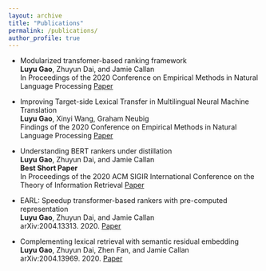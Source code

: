 ```yaml
---
layout: archive
title: "Publications"
permalink: /publications/
author_profile: true
---
```


* Modularized transfomer-based ranking framework \
**Luyu Gao**, Zhuyun Dai, and Jamie Callan \
In Proceedings of the 2020 Conference on Empirical Methods in Natural Language Processing [Paper](https://arxiv.org/abs/2004.13313) 

* Improving Target-side Lexical Transfer in Multilingual Neural Machine Translation\
**Luyu Gao**, Xinyi Wang, Graham Neubig \
Findings of the 2020 Conference on Empirical Methods in Natural Language Processing [Paper](https://arxiv.org/abs/2010.01667) 

* Understanding BERT rankers under distillation\
**Luyu Gao**, Zhuyun Dai, and Jamie Callan \
**Best Short Paper** \
In Proceedings of the 2020 ACM SIGIR International Conference on the Theory of Information Retrieval [Paper](https://arxiv.org/abs/2007.11088) 



* EARL: Speedup transformer-based rankers with pre-computed representation\
**Luyu Gao**, Zhuyun Dai, and Jamie Callan \
arXiv:2004.13313. 2020. [Paper](https://arxiv.org/pdf/2004.13313.pdf) 

* Complementing lexical retrieval with semantic residual embedding\
**Luyu Gao**, Zhuyun Dai, Zhen Fan, and Jamie Callan \
arXiv:2004.13969. 2020. [Paper](https://arxiv.org/abs/2004.13969) 


